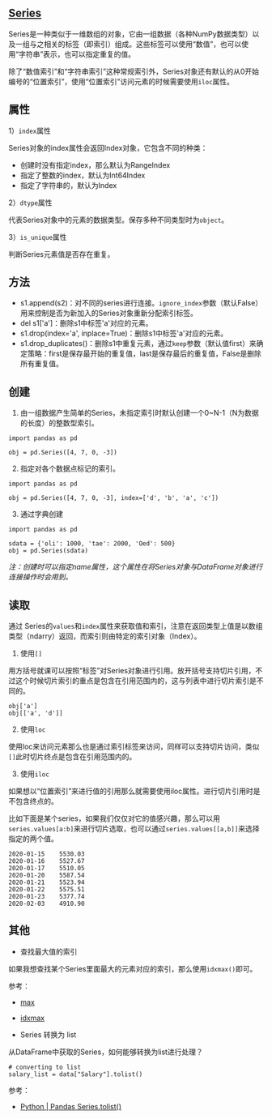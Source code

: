 ## [Series](https://pandas.pydata.org/pandas-docs/stable/reference/series.html)

Series是一种类似于一维数组的对象，它由一组数据（各种NumPy数据类型）以及一组与之相关的标签（即索引）组成。这些标签可以使用“数值”，也可以使用“字符串”表示，也可以指定重复的值。

除了“数值索引”和“字符串索引”这种常规索引外，Series对象还有默认的从0开始编号的“位置索引”，使用“位置索引”访问元素的时候需要使用`iloc`属性。


## 属性

1）`index`属性

Series对象的index属性会返回Index对象，它包含不同的种类：

- 创建时没有指定index，那么默认为RangeIndex
- 指定了整数的index，默认为Int64Index
- 指定了字符串的，默认为Index

2）`dtype`属性

代表Series对象中的元素的数据类型。保存多种不同类型时为`object`。

3）`is_unique`属性

判断Series元素值是否存在重复。


## 方法

- s1.append(s2)：对不同的series进行连接。`ignore_index`参数（默认False）用来控制是否为新加入的Series对象重新分配索引标签。
- del s1['a']：删除s1中标签'a'对应的元素。
- s1.drop(index='a', inplace=True)：删除s1中标签'a'对应的元素。
- s1.drop_duplicates()：删除s1中重复元素，通过`keep`参数（默认值first）来确定策略：first是保存最开始的重复值，last是保存最后的重复值，False是删除所有重复值。


## 创建

1. 由一组数据产生简单的Series，未指定索引时默认创建一个0~N-1（N为数据的长度）的整数型索引。

```
import pandas as pd

obj = pd.Series([4, 7, 0, -3])
```

2. 指定对各个数据点标记的索引。

```
import pandas as pd

obj = pd.Series([4, 7, 0, -3], index=['d', 'b', 'a', 'c'])
```

3. 通过字典创建

```
import pandas as pd

sdata = {'oli': 1000, 'tae': 2000, 'Oed': 500}
obj = pd.Series(sdata)
```

*注：创建时可以指定name属性，这个属性在将Series对象与DataFrame对象进行连接操作时会用到。*


## 读取

通过 Series的`values`和`index`属性来获取值和索引，注意在返回类型上值是以数组类型（ndarry）返回，而索引则由特定的索引对象（Index）。

1. 使用`[]`

用方括号就课可以按照“标签”对Series对象进行引用。放开括号支持切片引用，不过这个时候切片索引的重点是包含在引用范围内的，这与列表中进行切片索引是不同的。

```
obj['a']
obj[['a', 'd']]
```

2. 使用`loc`

使用loc来访问元素那么也是通过索引标签来访问，同样可以支持切片访问，类似`[]`此时切片终点是包含在引用范围内的。

3. 使用`iloc`

如果想以“位置索引”来进行值的引用那么就需要使用iloc属性。进行切片引用时是不包含终点的。


比如下面是某个series，如果我们仅仅对它的值感兴趣，那么可以用`series.values[a:b]`来进行切片选取，也可以通过`series.values[[a,b]]`来选择指定的两个值。

```
2020-01-15    5530.03
2020-01-16    5527.67
2020-01-17    5510.05
2020-01-20    5587.54
2020-01-21    5523.94
2020-01-22    5575.51
2020-01-23    5377.74
2020-02-03    4910.90
```


## 其他

- 查找最大值的索引

如果我想查找某个Series里面最大的元素对应的索引，那么使用`idxmax()`即可。

参考：

- [max](https://pandas.pydata.org/docs/reference/api/pandas.Series.max.html)
- [idxmax](https://pandas.pydata.org/docs/reference/api/pandas.Series.idxmax.html)


- Series 转换为 list

从DataFrame中获取的Series，如何能够转换为list进行处理？

```
# converting to list
salary_list = data["Salary"].tolist()
```

参考：

- [Python | Pandas Series.tolist()](https://www.geeksforgeeks.org/python-pandas-series-tolist/)
